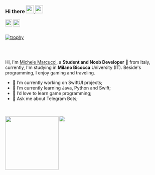 ### Hi there <img src="https://media.giphy.com/media/hvRJCLFzcasrR4ia7z/giphy.gif" width="25px"><a href="https://t.me/mike_2000"> <img src="https://github.githubassets.com/images/mona-whisper.gif" width="25px">

  <img align="left" alt="Mike's Telegram" width="22px" src="https://cdn.jsdelivr.net/npm/simple-icons@v3/icons/telegram.svg" />
</a>
<a href="https://www.twitter.com/mikeevazowski">
  <img align="left" alt="Michele Marcucci | Twitter" width="22px" src="https://cdn.jsdelivr.net/npm/simple-icons@v3/icons/twitter.svg" />
</a>
  
<br />
<br />

[![trophy](https://github-profile-trophy.vercel.app/?username=mik3sw&theme=onedark)](https://github.com/ryo-ma/github-profile-trophy)

<br />
<br />

Hi, I'm [Michele Marcucci](https://www.twitter.com/mikeevazowski), a **Student and Noob Developer** 🚀 from Italy, currently, I'm studying in **Milano Bicocca** University (IT). Beside's programming, I enjoy gaming and traveling.

<!--
<img align="right" alt="GIF" src="https://github.com/mik3sw/mik3sw/blob/main/code.gif?raw=true" width="400" height="240" />
Here are some ideas to get you started:
-->

- 🔭 I’m currently working on SwiftUI projects;
- 🌱 I’m currently learning Java, Python and Swift;
- 👯 I’d love to learn game programming;
- 💬 Ask me about Telegram Bots;

<br />
<br />

<div>
  <img height="170" align="left" src="https://github-readme-stats.vercel.app/api?username=mik3sw&count_private=true&include_all_commits=true" />
  <img src="https://github-readme-stats.vercel.app/api/top-langs/?username=mik3sw&layout=langs_count=8" />
</div>

